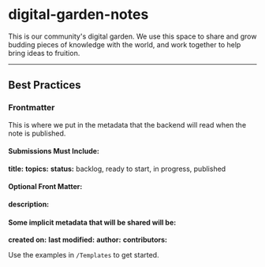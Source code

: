 # digital-garden-notes

This is our community's digital garden. We use this space to share and grow budding pieces of knowledge with the world, and work together to help bring ideas to fruition.

---

## Best Practices

### Frontmatter
This is where we put in the metadata that the backend will read when the note is published. 

#### Submissions Must Include:

**title:**
**topics:**
**status:** backlog, ready to start, in progress, published

#### Optional Front Matter:

**description:** 

#### Some implicit metadata that will be shared will be:

**created on:**
**last modified:**
**author:**
**contributors:**

Use the examples in `/Templates` to get started.